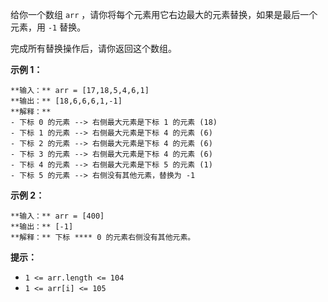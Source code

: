 给你一个数组 `arr` ，请你将每个元素用它右边最大的元素替换，如果是最后一个元素，用 `-1` 替换。

完成所有替换操作后，请你返回这个数组。

**示例 1：**

    
    
    **输入：** arr = [17,18,5,4,6,1]
    **输出：** [18,6,6,6,1,-1]
    **解释：**
    - 下标 0 的元素 --> 右侧最大元素是下标 1 的元素 (18)
    - 下标 1 的元素 --> 右侧最大元素是下标 4 的元素 (6)
    - 下标 2 的元素 --> 右侧最大元素是下标 4 的元素 (6)
    - 下标 3 的元素 --> 右侧最大元素是下标 4 的元素 (6)
    - 下标 4 的元素 --> 右侧最大元素是下标 5 的元素 (1)
    - 下标 5 的元素 --> 右侧没有其他元素，替换为 -1
    

**示例 2：**

    
    
    **输入：** arr = [400]
    **输出：** [-1]
    **解释：** 下标 **** 0 的元素右侧没有其他元素。
    

**提示：**

  * `1 <= arr.length <= 104`
  * `1 <= arr[i] <= 105`

